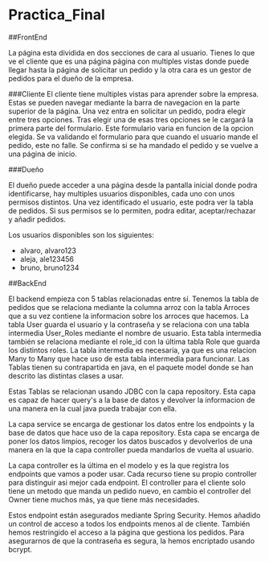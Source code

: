 # Practica_Final

##FrontEnd

La página esta dividida en dos secciones de cara al usuario. Tienes lo que ve el cliente que es una página
página con multiples vistas donde puede llegar hasta la página de solicitar un pedido y la otra cara es un gestor de 
pedidos para el dueño de la empresa.

###Cliente
El cliente tiene multiples vistas para aprender sobre la empresa. Estas se pueden navegar mediante la barra de navegacion
en la parte superior de la página. Una vez entra en solicitar un pedido, podra elegir entre 
tres opciones. Tras elegir una de esas tres opciones se le cargará la primera parte del formulario. Este formulario varia
en funcion de la opcion elegida. Se va validando el formulario para que cuando el usuario mande el pedido, este no falle. 
Se confirma si se ha mandado el pedido y se vuelve a una página de inicio.

###Dueño

El dueño puede acceder a una página desde la pantalla inicial donde podra identificarse, hay multiples usuarios disponibles,
cada uno con unos permisos distintos. Una vez identificado el usuario, este podra ver la tabla de pedidos. Si sus permisos 
se lo permiten, podra editar, aceptar/rechazar y añadir pedidos. 

Los usuarios disponibles son los siguientes:
- alvaro, alvaro123
- aleja, ale123456
- bruno, bruno1234

##BackEnd

El backend empieza con 5 tablas relacionadas entre sí. Tenemos la tabla de pedidos que se relaciona mediante la columna arroz con
la tabla Arroces que a su vez contiene la informacion sobre los arroces que hacemos. La tabla User guarda el usuario y la contraseña
y se relaciona con una tabla intermedia User_Roles mediante el nombre de usuario. Esta tabla intermedia también se relaciona mediante 
el role_id con la última tabla Role que guarda los distintos roles. La tabla intermedia es necesaria, ya que es una relacion Many to Many
que hace uso de esta tabla intermedia para funcionar. Las Tablas tienen su contrapartida en java, en el paquete model donde se han descrito
las distintas clases a usar.

Estas Tablas se relacionan usando JDBC con la capa repository. Esta capa es capaz de hacer query's a la base de datos y devolver la informacion
de una manera en la cual java pueda trabajar con ella.

La capa service se encarga de gestionar los datos entre los endpoints y la base de datos que hace uso de la capa repository. Esta
capa se encarga de poner los datos limpios, recoger los datos buscados y devolverlos de una manera en la que la capa controller
pueda mandarlos de vuelta al usuario.

La capa controller es la última en el modelo y es la que registra los endpoints que vamos a poder usar. Cada recurso tiene su propio
controller para distinguir asi mejor cada endpoint. El controller para el cliente solo tiene un metodo que manda un pedido nuevo, en 
cambio el controller del Owner tiene muchos más, ya que tiene más necesidades. 

Estos endpoint están asegurados mediante Spring Security. Hemos añadido un control de acceso a todos los endpoints menos al de cliente.
También hemos restringido el acceso a la página que gestiona los pedidos. Para asegurarnos de que la contraseña es segura, la hemos 
encriptado usando bcrypt. 

